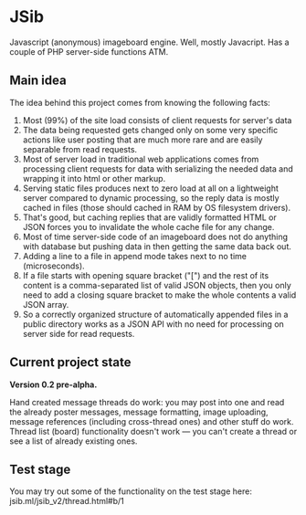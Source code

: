 # JSib
Javascript (anonymous) imageboard engine. Well, mostly Javacript. Has a couple of PHP server-side functions ATM.

## Main idea
The idea behind this project comes from knowing the following facts:

1. Most (99%) of the site load consists of client requests for server's data
2. The data being requested gets changed only on some very specific actions like user posting that are much more rare and are easily separable from read requests.
3. Most of server load in traditional web applications comes from processing client requests for data with serializing the needed data and wrapping it into html or other markup.
4. Serving static files produces next to zero load at all on a lightweight server compared to dynamic processing, so the reply data is mostly cached in files (those should cached in RAM by OS filesystem drivers).
5. That's good, but caching replies that are validly formatted HTML or JSON forces you to invalidate the whole cache file for any change.
6. Most of time server-side code of an imageboard does not do anything with database but pushing data in then getting the same data back out.
7. Adding a line to a file in append mode takes next to no time (microseconds).
8. If a file starts with opening square bracket ("[") and the rest of its content is a comma-separated list of valid JSON objects, then you only need to add a closing square bracket to make the whole contents a valid JSON array.
9. So a correctly organized structure of automatically appended files in a public directory works as a JSON API with no need for processing on server side for read requests.

## Current project state
**Version 0.2 pre-alpha.**

Hand created message threads do work:
 you may post into one and read the already poster messages, message formatting, image uploading, message references (including cross-thread ones) and other stuff do work.
Thread list (board) functionality doesn't work — you can't create a thread or see a list of already existing ones.

## Test stage
You may try out some of the functionality on the test stage here: jsib.ml/jsib_v2/thread.html#b/1
